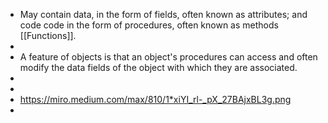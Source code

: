 - May contain data, in the form of fields, often known as attributes; and code code in the form of procedures, often known as methods [[Functions]].
-
- A feature of objects is that an object's procedures can access and often modify the data fields of the object with which they are associated.
-
-
- https://miro.medium.com/max/810/1*xiYI_rl-_pX_27BAjxBL3g.png
-